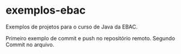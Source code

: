 # exemplos-ebac
Exemplos de projetos para o curso de Java da EBAC.

Primeiro exemplo de commit e push no repositório remoto.
Segundo Commit no arquivo.

